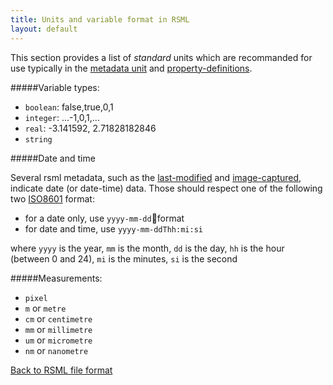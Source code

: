 ```yaml
---
title: Units and variable format in RSML
layout: default
---
```


This section provides a list of *standard* units which are recommanded for use typically in the [metadata unit](metadata#resolution-and-unit) and [property-definitions](metadata#property-definitions).


#####Variable types:

  - `boolean`: false,true,0,1
  - `integer`: ...-1,0,1,...
  - `real`:    -3.141592, 2.71828182846
  - `string`
                        
#####Date and time

Several rsml metadata, such as the [last-modified][] and [image-captured][], indicate date (or date-time) data. Those should respect one of the following two [ISO8601][] format:

  - for a date only, use `yyyy-mm-dd`format
  - for date and time, use `yyyy-mm-ddThh:mi:si`

where `yyyy` is the year, `mm` is the month, `dd` is the day, `hh` is the hour (between 0 and 24), `mi` is the minutes, `si` is the second
  
[last-modified]: metadata#last-modified
[image-captured]: metadata#image
[ISO8601]: http://en.wikipedia.org/wiki/ISO_8601

#####Measurements:

  - `pixel`
  - `m`  or `metre`
  - `cm` or `centimetre`
  - `mm` or `millimetre`
  - `um` or  `micrometre`
  - `nm` or `nanometre`
     
  
[Back to RSML file format](index)

